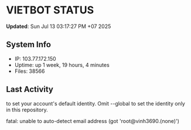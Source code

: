 # VIETBOT STATUS
**Updated**: Sun Jul 13 03:17:27 PM +07 2025

## System Info
- IP: 103.77.172.150
- Uptime: up 1 week, 19 hours, 4 minutes
- Files: 38566

## Last Activity

to set your account's default identity.
Omit --global to set the identity only in this repository.

fatal: unable to auto-detect email address (got 'root@vinh3690.(none)')
